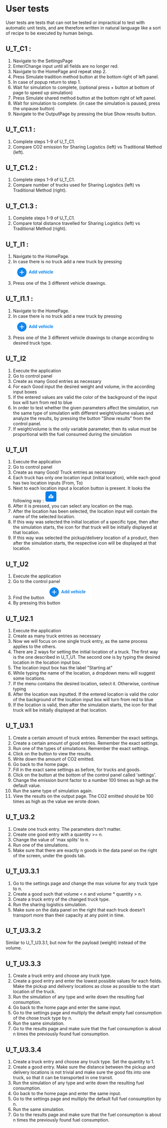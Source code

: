 # User tests

User tests are tests that can not be tested or impractical to test with automatic unit tests, and are therefore written
in natural language like a sort of recipe to be executed by human beings.

## U_T_C1 : 
 1. Navigate to the SettingsPage
 2. Enter/Change input until all fields are no longer red.
 3. Navigate to the HomePage and repeat step 2.
 4. Press Simulate tradition method button at the bottom right of left panel.
 5. In case of popup return to step 1.
 6. Wait for simulation to complete, (optional press + button at bottom of page to speed up simulation)
 7. Press Simulate shared method button at the bottom right of left panel.
 8. Wait for simulation to complete. (in case the simulation is paused, press the unpause button)
 9. Navigate to the OutputPage by pressing the blue Show results button.

## U_T_C1.1 :
  1. Complete steps 1-9 of U_T_C1.
  2. Compare CO2 emission for Sharing Logistics (left) vs Traditional Method (left). 

## U_T_C1.2 :
  1. Complete steps 1-9 of U_T_C1.
  2. Compare number of trucks used for Sharing Logistics (left) vs Traditional Method (right). 

## U_T_C1.3 :
  1. Complete steps 1-9 of U_T_C1.
  2. Compare total distance travelled for Sharing Logistics (left) vs Traditional Method (right). 

## U_T_I1 :
  1. Navigate to the HomePage.
  2. In case there is no truck add a new truck by pressing ![Add vehicle Button](images/add_vehicle_button.png)
  3. Press one of the 3 different vehicle drawings.
  
## U_T_I1.1 : 
  1. Navigate to the HomePage.
  2. In case there is no truck add a new truck by pressing ![Add vehicle Button](images/add_vehicle_button.png)
  3. Press one of the 3 different vehicle drawings to change according to desired truck type.

## U_T_I2
  1. Execute the application
  2. Go to control panel
  3. Create as many Good entries as necessary
  4. For each Good input the desired weight and volume, in the according input boxes
  5. If the entered values are valid the color of the background of the input box will turn from red to blue
  6. In order to test whether the given parameters affect the simulation, run the same type of simulation with different weight/volume values and analyze the results, by pressing the button "Show results" from the control panel.
  7. If weight/volume is the only variable parameter, then its value must be proportional with the fuel consumed during the simulation


## U_T_U1
  1. Execute the application
  2. Go to control panel
  3. Create as many Good/ Truck entries as necessary
  4. Each truck has only one location input (initial location), while each good has two location inputs (From, To)
  5. Next to each location input a location button is present. It looks the following way : ![Location Button](images/location_button.png)
  6. After it is pressed, you can select any location on the map.
  7. After the location has been selected, the location input will contain the name of the selected location.
  8. If this way was selected the initial location of a specific type, then after the simulation starts, the icon for that truck will be initially displayed at that location.
  9. If this way was selected the pickup/delivery location of a product, then after the simulation starts, the respective icon will be displayed at that location.

## U_T_U2
  1. Execute the application
  2. Go to the control panel
  3. Find the button ![Add vehicle Button](images/add_vehicle_button.png)
  4. By pressing this button

## U_T_U2.1
  1. Execute the application
  2. Create as many truck entries as necessary
  3. Now we will focus on one single truck entry, as the same process applies to the others.
  2. There are 2 ways for setting the initial location of a truck. The first way is the one described in U_T_U1. The second one is by typing the desired location in the location input box.
  3. The location input box has the label "Starting at"
  4. While typing the name of the location, a dropdown menu will suggest some locations.
  5. If the menu contains the desired location, select it. Otherwise, continue typing
  6. After the location was inputted. If the entered location is valid the color of the background of the location input box will turn from red to blue
  7. If the location is valid, then after the simulation starts, the icon for that truck will be initially displayed at that location.

## U_T_U3.1
  1. Create a certain amount of truck entries. Remember the exact settings.
  2. Create a certain amount of good entries. Remember the exact settings.
  3. Run one of the types of simulations. Remember the exact settings.
  4. Click on the button to view the results.
  5. Write down the amount of CO2 emitted.
  6. Go back to the home page.
  7. Fill in the exact same settings as before, for trucks and goods.
  8. Click on the button at the bottom of the control panel called 'settings'.
  9. Change the emission burnt factor to a number 100 times as high as the default value.
  10. Run the same type of simulation again.
  11. View the results on the output page. The CO2 emitted should be 100 times as high as the value we wrote down.

## U_T_U3.2
  1. Create one truck entry. The parameters don't matter.
  2. Create one good entry with a quantity >= n.
  2. Change the value of 'max splits' to n.
  2. Run one of the simulations.
  3. Make sure that there are exactly n goods in the data panel on the right of the screen, under the goods tab.

## U_T_U3.3.1
  1. Go to the settings page and change the max volume for any truck type to n.
  2. Create a good such that volume < n and volume * quantity > n.
  3. Create a truck entry of the changed truck type.
  4. Run the sharing logistics simulation.
  5. Make sure on the data panel on the right that each truck doesn't transport more than their capacity at any point in time.
  
## U_T_U3.3.2
  Similar to U_T_U3.3.1, but now for the payload (weight) instead of the volume.

## U_T_U3.3.3
  1. Create a truck entry and choose any truck type.
  2. Create a good entry and enter the lowest possible values for each fields. Make the pickup and delivery locations as close as possible to the start location of the truck.
  3. Run the simulation of any type and write down the resulting fuel consumption.
  4. Go back to the home page and enter the same input.
  5. Go to the settings page and multiply the default empty fuel consumption of the chose truck type by n.
  6. Run the same simulation.
  7. Go to the results page and make sure that the fuel consumption is about n times the previously found fuel consumption.
  
## U_T_U3.3.4
  1. Create a truck entry and choose any truck type. Set the quantity to 1.
  2. Create a good entry. Make sure the distance between the pickup and delivery locations is not trivial and make sure the good fits into one truck, so that it can be transported in one transit.
  3. Run the simulation of any type and write down the resulting fuel consumption.
  4. Go back to the home page and enter the same input.
  5. Go to the settings page and multiply the default full fuel consumption by n.
  6. Run the same simulation.
  7. Go to the results page and make sure that the fuel consumption is about n times the previously found fuel consumption.
